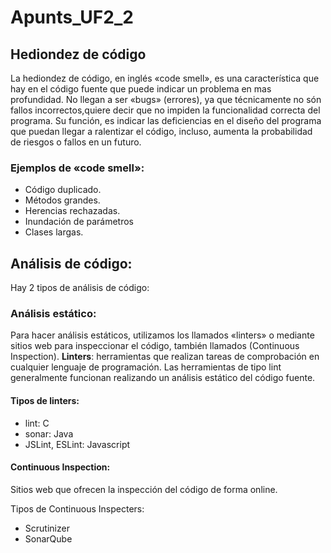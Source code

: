 # Apunts_UF2_2

## Hediondez de código

La hediondez de código, en inglés «code smell», es una característica que hay en el código fuente que puede indicar un problema en mas profundidad.
No llegan a ser «bugs» (errores), ya que técnicamente no són fallos incorrectos,quiere decir que no impiden la funcionalidad correcta del programa. Su función,
es indicar las deficiencias en el diseño del programa que puedan llegar a ralentizar el código, incluso, aumenta la probabilidad de riesgos o fallos en un
futuro.

### Ejemplos de «code smell»:
  - Código duplicado.
  - Métodos grandes.
  - Herencias rechazadas.
  - Inundación de parámetros
  - Clases largas.

## Análisis de código:

Hay 2 tipos de análisis de código:

### Análisis estático:
Para hacer análisis estáticos, utilizamos los llamados «linters» o mediante sitios web para inspeccionar el código, también llamados (Continuous Inspection).
**Linters**: herramientas que realizan tareas de comprobación en cualquier lenguaje de programación. Las herramientas de tipo lint generalmente funcionan realizando un análisis estático del código fuente.

#### Tipos de linters:
  - lint: C
  - sonar: Java
  - JSLint, ESLint: Javascript

#### Continuous Inspection: 
Sitios web que ofrecen la inspección del código de forma online.   

Tipos de Continuous Inspecters:
  - Scrutinizer
  - SonarQube
